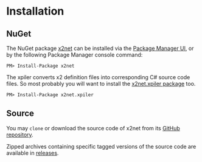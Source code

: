 # Installation

## NuGet

The NuGet package [x2net](https://www.nuget.org/packages/x2net) can be installed
via the [Package Manager UI](https://docs.microsoft.com/en-us/nuget/tools/package-manager-ui),
or by the following Package Manager console command:

```
PM> Install-Package x2net
```

The xpiler converts x2 definition files into corresponding C# source code files.
So most probably you will want to install the
[x2net.xpiler package](https://www.nuget.org/packages/x2net.xpiler) too.

```
PM> Install-Package x2net.xpiler
```

## Source

You may `clone` or download the source code of x2net from its
[GitHub repository](https://github.com/jaykang920/x2net).

Zipped archives containing specific tagged versions of the source code are
available in [releases](https://github.com/jaykang920/x2net/releases).
